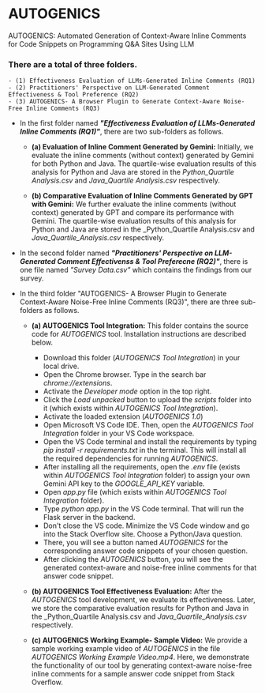 # AUTOGENICS
AUTOGENICS: Automated Generation of Context-Aware Inline Comments for Code Snippets on Programming Q&amp;A Sites Using LLM

### There are a total of three folders. 

    - (1) Effectiveness Evaluation of LLMs-Generated Inline Comments (RQ1)
    - (2) Practitioners' Perspective on LLM-Generated Comment Effectiveness & Tool Preference (RQ2)
    - (3) AUTOGENICS- A Browser Plugin to Generate Context-Aware Noise-Free Inline Comments (RQ3)

- In the first folder named _**"Effectiveness Evaluation of LLMs-Generated Inline Comments (RQ1)"**_, there are two sub-folders as follows.

  - **(a) Evaluation of Inline Comment Generated by Gemini:** Initially, we evaluate the inline comments (without context) generated by Gemini for both Python and Java. The quartile-wise evaluation results of this analysis for Python and Java are stored in the _Python_Quartile Analysis.csv_ and _Java_Quartile Analysis.csv_ respectively.
    
  - **(b) Comparative Evaluation of Inline Comments Generated by GPT with Gemini:** We further evaluate the inline comments (without context) generated by GPT and compare its performance with Gemini. The quartile-wise evaluation results of this analysis for Python and Java are stored in the _Python_Quartile Analysis.csv and _Java_Quartile_Analysis.csv_ respectively.


- In the second folder named _**"Practitioners' Perspective on LLM-Generated Comment Effectivenss & Tool Preferecne (RQ2)"**_, there is one file named _"Survey Data.csv"_ which contains the findings from our survey.


- In the third folder "AUTOGENICS- A Browser Plugin to Generate Context-Aware Noise-Free Inline Comments (RQ3)", there are three sub-folders as follows.
  
  - **(a) AUTOGENICS Tool Integration:** This folder contains the source code for _AUTOGENICS_ tool. Installation instructions are described below.
      - Download this folder (_AUTOGENICS Tool Integration_) in your local drive.
      - Open the Chrome browser. Type in the search bar _chrome://extensions_.
      - Activate the _Developer mode_ option in the top right.
      - Click the _Load unpacked_ button to upload the _scripts_ folder into it (which exists within _AUTOGENICS Tool Integration_).
      - Activate the loaded extension (_AUTOGENICS 1.0_)
      - Open Microsoft VS Code IDE. Then, open the _AUTOGENICS Tool Integration_ folder in your VS Code workspace.
      - Open the VS Code terminal and install the requirements by typing _pip install -r requirements.txt_ in the terminal. This will install all the required dependencies for running _AUTOGENICS_.
      - After installing all the requirements, open  the _.env_ file (exists within _AUTOGENICS Tool Integration_ folder) to assign your own Gemini API key to the _GOOGLE_API_KEY_ variable.
      - Open _app.py_ file (which exists within _AUTOGENICS Tool Integration_ folder).
      - Type _python app.py_ in the VS Code terminal. That will run the Flask server in the backend.
      - Don't close the VS code. Minimize the VS Code window and go into the Stack Overflow site. Choose a Python/Java question.
      - There, you will see a button named _AUTOGENICS_ for the corresponding answer code snippets of your chosen question.
      - After clicking the _AUTOGENICS_ button, you will see the generated context-aware and noise-free inline comments for that answer code snippet.
    
  - **(b) AUTOGENICS Tool Effectiveness Evaluation:** After the _AUTOGENICS_ tool development, we evaluate its effectiveness. Later, we store the comparative evaluation results for Python and Java in the  _Python_Quartile Analysis.csv and _Java_Quartile_Analysis.csv_ respectively.
    
  - **(c) AUTOGENICS Working Example- Sample Video:** We provide a sample working example video of _AUTOGENICS_ in the file _AUTOGENICS Working Example Video.mp4_. Here, we demonstrate the functionality of our tool by generating context-aware noise-free inline comments for a sample answer code snippet from Stack Overflow.

